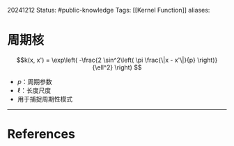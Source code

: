 20241212
Status: #public-knowledge
Tags: [[Kernel Function]]
aliases: 
# 周期核
$$k(x, x') = \exp\left( 
-\frac{2 \sin^2\left( \pi \frac{\|x - x'\|}{p} \right)}{\ell^2} 
\right)
$$
- $p$：周期参数
- $\ell$：长度尺度
- 用于捕捉周期性模式





---
# References
